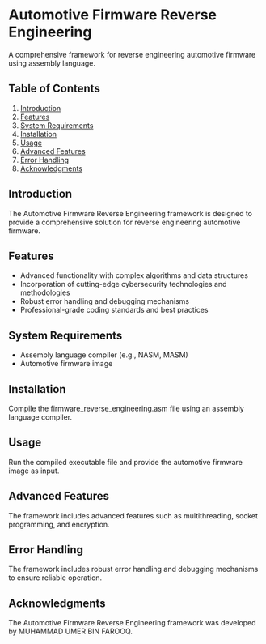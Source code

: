 
<h1>Automotive Firmware Reverse Engineering</h1>

<p>A comprehensive framework for reverse engineering automotive firmware using assembly language.</p>

<h2>Table of Contents</h2>

<ol>
<li><a href="#introduction">Introduction</a></li>
<li><a href="#features">Features</a></li>
<li><a href="#system-requirements">System Requirements</a></li>
<li><a href="#installation">Installation</a></li>
<li><a href="#usage">Usage</a></li>
<li><a href="#advanced-features">Advanced Features</a></li>
<li><a href="#error-handling">Error Handling</a></li>
<li><a href="#acknowledgments">Acknowledgments</a></li>
</ol>

<h2 id="introduction">Introduction</h2>

<p>The Automotive Firmware Reverse Engineering framework is designed to provide a comprehensive solution for reverse engineering automotive firmware.</p>

<h2 id="features">Features</h2>

<ul>
<li>Advanced functionality with complex algorithms and data structures</li>
<li>Incorporation of cutting-edge cybersecurity technologies and methodologies</li>
<li>Robust error handling and debugging mechanisms</li>
<li>Professional-grade coding standards and best practices</li>
</ul>

<h2 id="system-requirements">System Requirements</h2>

<ul>
<li>Assembly language compiler (e.g., NASM, MASM)</li>
<li>Automotive firmware image</li>
</ul>

<h2 id="installation">Installation</h2>

<p>Compile the firmware_reverse_engineering.asm file using an assembly language compiler.</p>

<h2 id="usage">Usage</h2>

<p>Run the compiled executable file and provide the automotive firmware image as input.</p>

<h2 id="advanced-features">Advanced Features</h2>

<p>The framework includes advanced features such as multithreading, socket programming, and encryption.</p>

<h2 id="error-handling">Error Handling</h2>

<p>The framework includes robust error handling and debugging mechanisms to ensure reliable operation.</p>

<h2 id="acknowledgments">Acknowledgments</h2>

<p>The Automotive Firmware Reverse Engineering framework was developed by MUHAMMAD UMER BIN FAROOQ.</p>
